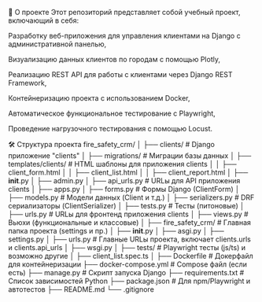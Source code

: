 🧾 О проекте
Этот репозиторий представляет собой учебный проект, включающий в себя:

Разработку веб-приложения для управления клиентами на Django с административной панелью,

Визуализацию данных клиентов по городам с помощью Plotly,

Реализацию REST API для работы с клиентами через Django REST Framework,

Контейнеризацию проекта с использованием Docker,

Автоматическое функциональное тестирование с Playwright,

Проведение нагрузочного тестирования с помощью Locust.


🛠 Структура проекта
fire_safety_crm/
│
├── clients/                      # Django приложение "clients"
│   ├── migrations/               # Миграции базы данных
│   ├── templates/clients/        # HTML шаблоны для приложения clients
│   │   ├── client_form.html
│   │   ├── client_list.html
│   │   ├── client_report.html
│   ├── __init__.py
│   ├── admin.py
│   ├── api_urls.py               # URLы для API приложения clients
│   ├── apps.py
│   ├── forms.py                 # Формы Django (ClientForm)
│   ├── models.py                # Модели данных (Client и т.д.)
│   ├── serializers.py           # DRF сериализаторы (ClientSerializer)
│   ├── tests.py                 # Тесты (питоновые)
│   ├── urls.py                  # URLы для фронтенд приложения clients
│   ├── views.py                 # Вьюхи (функциональные и классовые)
│
├── fire_safety_crm/              # Главная папка проекта (settings и пр.)
│   ├── __init__.py
│   ├── asgi.py
│   ├── settings.py
│   ├── urls.py                  # Главные URLы проекта, включает clients.urls и clients.api_urls
│   ├── wsgi.py
│
├── tests/                       # Playwright тесты (js/ts) и возможно другие
│   ├── client_list.spec.ts
│
├── Dockerfile                   # Докерфайл для контейнеризации
├── docker-compose.yml           # Compose файл (если есть)
├── manage.py                   # Скрипт запуска Django
├── requirements.txt            # Список зависимостей Python
├── package.json                # Для npm/Playwright и автотестов
├── README.md
└── .gitignore
